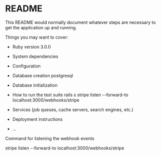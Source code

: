 # README

This README would normally document whatever steps are necessary to get the
application up and running.

Things you may want to cover:

* Ruby version
3.0.0
* System dependencies

* Configuration

* Database creation
postgresql
* Database initialization

* How to run the test suite
rails s
stripe listen --forward-to localhost:3000/webhooks/stripe

* Services (job queues, cache servers, search engines, etc.)

* Deployment instructions

* ...

Command for listening the webhook events

stripe listen --forward-to localhost:3000/webhooks/stripe